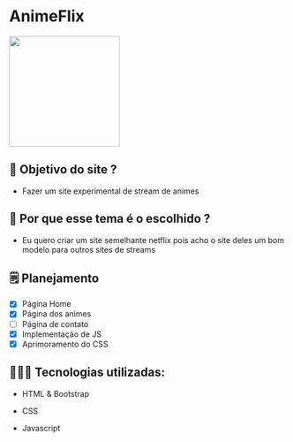 # AnimeFlix

<img src="https://i.imgur.com/33YZKXl.jpg" alt="" width="200"/>

## 💭 Objetivo do site ?
 
 * Fazer um site experimental de stream de animes

## 🧐 Por que esse tema é o escolhido ? 
 
 * Eu quero criar um site semelhante netflix pois acho o site deles um bom modelo para outros sites de streams
 
## 🗒️ Planejamento

- [x] Página Home
- [x] Página dos animes
- [ ] Página de contato
- [x] Implementação de JS
- [x] Aprimoramento do CSS

## 👨🏻‍💻 Tecnologias utilizadas: 

* HTML & Bootstrap

* CSS 

* Javascript
